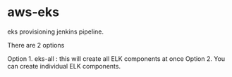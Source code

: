 # aws-eks
eks provisioning jenkins pipeline.

There are 2 options

Option 1. eks-all : this will create all ELK components at once
Option 2. You can create individual ELK components.

